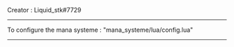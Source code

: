 Creator : Liquid_stk#7729

-------------------------------------------------------------


To configure the mana systeme : "mana_systeme/lua/config.lua"


-------------------------------------------------------------
